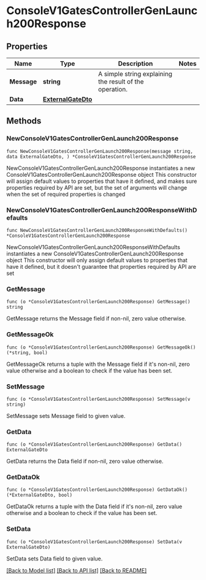 # ConsoleV1GatesControllerGenLaunch200Response

## Properties

Name | Type | Description | Notes
------------ | ------------- | ------------- | -------------
**Message** | **string** | A simple string explaining the result of the operation. | 
**Data** | [**ExternalGateDto**](ExternalGateDto.md) |  | 

## Methods

### NewConsoleV1GatesControllerGenLaunch200Response

`func NewConsoleV1GatesControllerGenLaunch200Response(message string, data ExternalGateDto, ) *ConsoleV1GatesControllerGenLaunch200Response`

NewConsoleV1GatesControllerGenLaunch200Response instantiates a new ConsoleV1GatesControllerGenLaunch200Response object
This constructor will assign default values to properties that have it defined,
and makes sure properties required by API are set, but the set of arguments
will change when the set of required properties is changed

### NewConsoleV1GatesControllerGenLaunch200ResponseWithDefaults

`func NewConsoleV1GatesControllerGenLaunch200ResponseWithDefaults() *ConsoleV1GatesControllerGenLaunch200Response`

NewConsoleV1GatesControllerGenLaunch200ResponseWithDefaults instantiates a new ConsoleV1GatesControllerGenLaunch200Response object
This constructor will only assign default values to properties that have it defined,
but it doesn't guarantee that properties required by API are set

### GetMessage

`func (o *ConsoleV1GatesControllerGenLaunch200Response) GetMessage() string`

GetMessage returns the Message field if non-nil, zero value otherwise.

### GetMessageOk

`func (o *ConsoleV1GatesControllerGenLaunch200Response) GetMessageOk() (*string, bool)`

GetMessageOk returns a tuple with the Message field if it's non-nil, zero value otherwise
and a boolean to check if the value has been set.

### SetMessage

`func (o *ConsoleV1GatesControllerGenLaunch200Response) SetMessage(v string)`

SetMessage sets Message field to given value.


### GetData

`func (o *ConsoleV1GatesControllerGenLaunch200Response) GetData() ExternalGateDto`

GetData returns the Data field if non-nil, zero value otherwise.

### GetDataOk

`func (o *ConsoleV1GatesControllerGenLaunch200Response) GetDataOk() (*ExternalGateDto, bool)`

GetDataOk returns a tuple with the Data field if it's non-nil, zero value otherwise
and a boolean to check if the value has been set.

### SetData

`func (o *ConsoleV1GatesControllerGenLaunch200Response) SetData(v ExternalGateDto)`

SetData sets Data field to given value.



[[Back to Model list]](../README.md#documentation-for-models) [[Back to API list]](../README.md#documentation-for-api-endpoints) [[Back to README]](../README.md)


